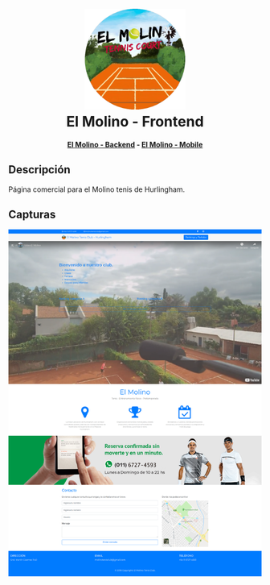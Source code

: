 <h1 align="center">
  <br>
  <img src="https://raw.githubusercontent.com/martinbobbio/frontend-molino-tenis/master/src/assets/images/logo%20molino.png" alt="Molino" width="200">
  <br>
  El Molino - Frontend
  <br>
</h1>
<h4 align="center">
  <a href="https://github.com/martinbobbio/backend-molino-tenis">El Molino - Backend</a>
   -  
  <a href="https://github.com/martinbobbio/app-molino-tenis">El Molino - Mobile</a>
</h4>


## Descripción

Página comercial para el Molino tenis de Hurlingham.

## Capturas

![Image of pagina](src/assets/images/captura.png)

